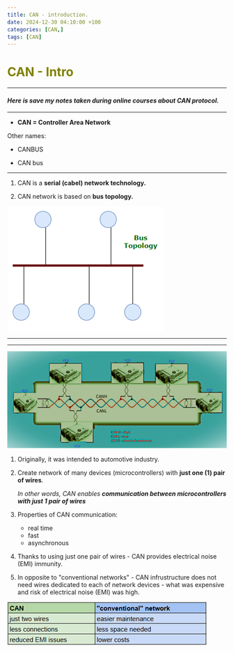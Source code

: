 ```yaml
---
title: CAN - introduction.
date: 2024-12-30 04:10:00 +100
categories: [CAN,]
tags: [CAN]
---
```


# <span style="color:olive">CAN - Intro</span> 
---

#### *Here is save my notes taken during online courses about CAN protocol.*

---

- **CAN = Controller Area Network**

Other names:
- CANBUS

- CAN bus

---

1. CAN is a **serial (cabel) network technology.**

2. CAN network is based on **bus topology.**

![localImage](/assets/images/can/bus_topology.PNG)

---
---
![localImage](/assets/images/can/CAN_infrastructure_overveiw.PNG)

1. Originally, it was intended to automotive industry.

2. Create network of many devices (microcontrollers) with **just one (1) pair of wires**.

    *In other words, CAN enables **communication between microcontrollers with just 1 pair of wires***

3. Properties of CAN communication:
    - real time
    - fast
    - asynchronous 

4. Thanks to using just one pair of wires - CAN provides electrical noise (EMI) immunity.

5. In opposite to "conventional networks" - CAN infrustructure does not need wires dedicated to each of network devices - what was expensive and risk of electrical noise (EMI) was high.

![localImage](/assets/images/can/can_vs_conventcabl_comparison.PNG)

